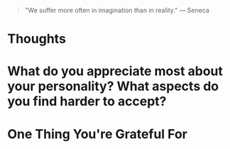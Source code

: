
> \"We suffer more often in imagination than in reality.\" — Seneca

# Thoughts

# What do you appreciate most about your personality? What aspects do you find harder to accept?

# One Thing You're Grateful For

